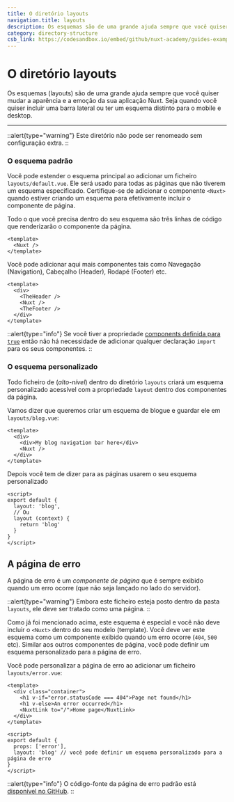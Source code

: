 ```yaml
---
title: O diretório layouts
navigation.title: layouts
description: Os esquemas são de uma grande ajuda sempre que você quiser mudar a aparência e a emoção da sua aplicação Nuxt. Seja quando você quiser incluir uma barra lateral ou ter um esquema distinto para o mobile e desktop.
category: directory-structure
csb_link: https://codesandbox.io/embed/github/nuxt-academy/guides-examples/tree/master/04_directory_structure/07_layouts?fontsize=14&hidenavigation=1&theme=dark
---
```

# O diretório layouts

Os esquemas (layouts) são de uma grande ajuda sempre que você quiser mudar a aparência e a emoção da sua aplicação Nuxt. Seja quando você quiser incluir uma barra lateral ou ter um esquema distinto para o mobile e desktop.

---

::alert{type="warning"}
Este diretório não pode ser renomeado sem configuração extra.
::

### O esquema padrão

Você pode estender o esquema principal ao adicionar um ficheiro `layouts/default.vue`. Ele será usado para todas as páginas que não tiverem um esquema especificado. Certifique-se de adicionar o componente `<Nuxt>` quando estiver criando um esquema para efetivamente incluir o componente de página.

Todo o que você precisa dentro do seu esquema são três linhas de código que renderizarão o componente da página.

```html{}[layouts/default.vue]
<template>
  <Nuxt />
</template>
```

Você pode adicionar aqui mais componentes tais como Navegação (Navigation), Cabeçalho (Header), Rodapé (Footer) etc.

```html{}[layouts/default.vue]
<template>
  <div>
    <TheHeader />
    <Nuxt />
    <TheFooter />
  </div>
</template>
```

::alert{type="info"}
Se você tiver a propriedade [components definida para `true`](/docs/directory-structure/components) então não há necessidade de adicionar qualquer declaração `import` para os seus componentes.
::

### O esquema personalizado

Todo ficheiro de (_alto-nível_) dentro do diretório `layouts` criará um esquema personalizado acessível com a propriedade `layout` dentro dos componentes da página.

Vamos dizer que queremos criar um esquema de blogue e guardar ele em `layouts/blog.vue`:

```html{}[layouts/blog.vue]
<template>
  <div>
    <div>My blog navigation bar here</div>
    <Nuxt />
  </div>
</template>
```

Depois você tem de dizer para as páginas usarem o seu esquema personalizado

```js{}[pages/posts.vue]
<script>
export default {
  layout: 'blog',
  // Ou
  layout (context) {
    return 'blog'
  }
}
</script>
```

## A página de erro

A página de erro é um *componente de página* que é sempre exibido quando um erro ocorre (que não seja lançado no lado do servidor).

::alert{type="warning"}
Embora este ficheiro esteja posto dentro da pasta `layouts`, ele deve ser tratado como uma página.
::

Como já foi mencionado acima, este esquema é especial e você não deve incluir o `<Nuxt>` dentro do seu modelo (template). Você deve ver este esquema como um componente exibido quando um erro ocorre (`404`, `500` etc). Similar aos outros componentes de página, você pode definir um esquema personalizado para a página de erro.

Você pode personalizar a página de erro ao adicionar um ficheiro `layouts/error.vue`:

```js{}[layouts/error.vue]
<template>
  <div class="container">
    <h1 v-if="error.statusCode === 404">Page not found</h1>
    <h1 v-else>An error occurred</h1>
    <NuxtLink to="/">Home page</NuxtLink>
  </div>
</template>

<script>
export default {
  props: ['error'],
  layout: 'blog' // você pode definir um esquema personalizado para a página de erro
}
</script>
```

::alert{type="info"}
O código-fonte da página de erro padrão está [disponível no GitHub](https://github.com/nuxt/nuxt.js/blob/dev/packages/vue-app/template/components/nuxt-error.vue).
::
